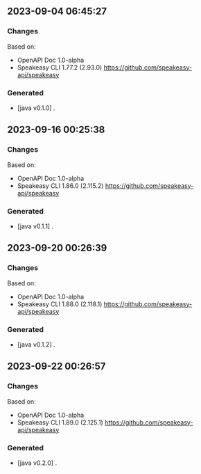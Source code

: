 

## 2023-09-04 06:45:27
### Changes
Based on:
- OpenAPI Doc 1.0-alpha 
- Speakeasy CLI 1.77.2 (2.93.0) https://github.com/speakeasy-api/speakeasy
### Generated
- [java v0.1.0] .

## 2023-09-16 00:25:38
### Changes
Based on:
- OpenAPI Doc 1.0-alpha 
- Speakeasy CLI 1.86.0 (2.115.2) https://github.com/speakeasy-api/speakeasy
### Generated
- [java v0.1.1] .

## 2023-09-20 00:26:39
### Changes
Based on:
- OpenAPI Doc 1.0-alpha 
- Speakeasy CLI 1.88.0 (2.118.1) https://github.com/speakeasy-api/speakeasy
### Generated
- [java v0.1.2] .

## 2023-09-22 00:26:57
### Changes
Based on:
- OpenAPI Doc 1.0-alpha 
- Speakeasy CLI 1.89.0 (2.125.1) https://github.com/speakeasy-api/speakeasy
### Generated
- [java v0.2.0] .